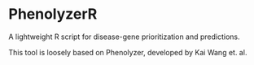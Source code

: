 # PhenolyzerR
A lightweight R script for disease-gene prioritization and predictions.

This tool is loosely based on Phenolyzer, developed by Kai Wang et. al.
